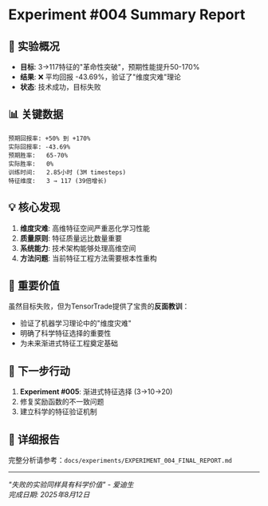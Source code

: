 # Experiment #004 Summary Report

## 🔬 实验概况
- **目标**: 3→117特征的"革命性突破"，预期性能提升50-170%
- **结果**: ❌ 平均回报 -43.69%，验证了"维度灾难"理论
- **状态**: 技术成功，目标失败

## 📊 关键数据
```
预期回报率: +50% 到 +170%
实际回报率: -43.69%
预期胜率:   65-70%
实际胜率:   0%
训练时间:   2.85小时 (3M timesteps)
特征维度:   3 → 117 (39倍增长)
```

## 💡 核心发现
1. **维度灾难**: 高维特征空间严重恶化学习性能
2. **质量原则**: 特征质量远比数量重要
3. **系统能力**: 技术架构能够处理高维空间
4. **方法问题**: 当前特征工程方法需要根本性重构

## 🎯 重要价值
虽然目标失败，但为TensorTrade提供了宝贵的**反面教训**：
- 验证了机器学习理论中的"维度灾难"
- 明确了科学特征选择的重要性
- 为未来渐进式特征工程奠定基础

## 🚀 下一步行动
1. **Experiment #005**: 渐进式特征选择 (3→10→20)
2. 修复奖励函数的不一致问题
3. 建立科学的特征验证机制

## 📝 详细报告
完整分析请参考：`docs/experiments/EXPERIMENT_004_FINAL_REPORT.md`

---
*"失败的实验同样具有科学价值" - 爱迪生*  
*完成日期: 2025年8月12日*